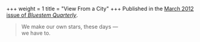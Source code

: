 +++
weight = 1
title = "View From a City"
+++
Published in the [March 2012 issue of *Bluestem Quarterly*](http://www.bluestemmagazine.com/?p=1450).

> We make our own stars, these days —  
> we have to.